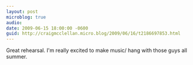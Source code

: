 ```yaml
---
layout: post
microblog: true
audio: 
date: 2009-06-15 18:00:00 -0600
guid: http://craigmcclellan.micro.blog/2009/06/16/t2186697853.html
---
```

Great rehearsal. I'm really excited to make music/ hang with those guys all summer.
